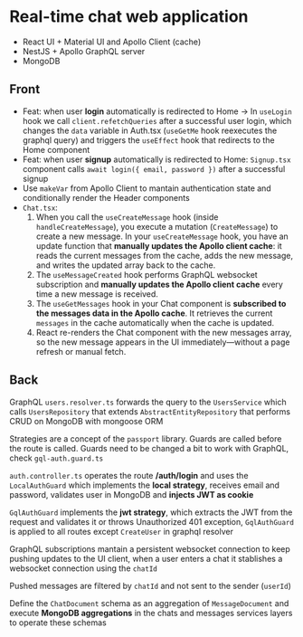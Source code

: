 # Real-time chat web application

- React UI + Material UI and Apollo Client (cache)
- NestJS + Apollo GraphQL server
- MongoDB

## Front

- Feat: when user **login** automatically is redirected to Home -> In `useLogin` hook we call `client.refetchQueries` after a successful user login, which changes the `data` variable in Auth.tsx (`useGetMe` hook reexecutes the graphql query) and triggers the `useEffect` hook that redirects to the Home component
- Feat: when user **signup** automatically is redirected to Home: `Signup.tsx` component calls `await login({ email, password })` after a successful signup
- Use `makeVar` from Apollo Client to mantain authentication state and conditionally render the Header components
- `Chat.tsx`:
  1. When you call the `useCreateMessage` hook (inside `handleCreateMessage`), you execute a mutation (`CreateMessage`) to create a new message. In your `useCreateMessage` hook, you have an update function that **manually updates the Apollo client cache**: it reads the current messages from the cache, adds the new message, and writes the updated array back to the cache.
  2. The `useMessageCreated` hook performs GraphQL websocket subscription and **manually updates the Apollo client cache** every time a new message is received.
  3. The `useGetMessages` hook in your Chat component is **subscribed to the messages data in the Apollo cache**. It retrieves the current `messages` in the cache automatically when the cache is updated.
  4. React re-renders the Chat component with the new messages array, so the new message appears in the UI immediately—without a page refresh or manual fetch.

## Back

GraphQL `users.resolver.ts` forwards the query to the `UsersService` which calls `UsersRepository` that extends `AbstractEntityRepository` that performs CRUD on MongoDB with mongoose ORM

Strategies are a concept of the `passport` library.
Guards are called before the route is called. Guards need to be changed a bit to work with GraphQL, check `gql-auth.guard.ts`

`auth.controller.ts` operates the route **/auth/login** and uses the `LocalAuthGuard` which implements the **local strategy**, receives email and password, validates user in MongoDB and **injects JWT as cookie**

`GqlAuthGuard` implements the **jwt strategy**, which extracts the JWT from the request and validates it or throws Unauthorized 401 exception, `GqlAuthGuard` is applied to all routes except `CreateUser` in graphql resolver

GraphQL subscriptions mantain a persistent websocket connection to keep pushing updates to the UI client, when a user enters a chat it stablishes a websocket connection using the `chatId`

Pushed messages are filtered by `chatId` and not sent to the sender (`userId`)

Define the `ChatDocument` schema as an aggregation of `MessageDocument` and execute **MongoDB aggregations** in the chats and messages services layers to operate these schemas
